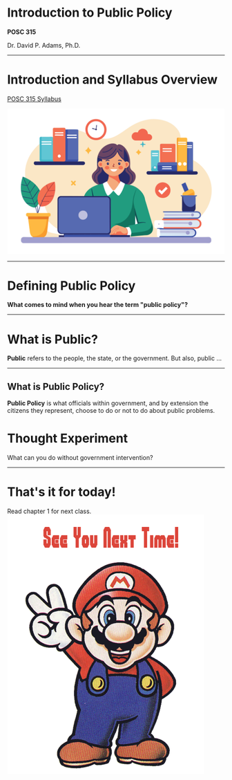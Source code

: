 # Introduction to Public Policy

**POSC 315**

Dr. David P. Adams, Ph.D.

---

# Introduction and Syllabus Overview

[POSC 315 Syllabus](https://raw.githubusercontent.com/dadams-AU/syllabi/main/POSC%20315%20Intro%20Policy/2024-25%20Fall/posc315_fall_2024.pdf)

![Syllabus](images/syllabus.jpeg)

---

# Defining Public Policy

**What comes to mind when you hear the term "public policy"?**

---

# What is Public? 

**Public** refers to the people, the state, or the government.
But also, public ...

---

## What is Public Policy?

**Public Policy** is what officials within government, and by extension the citizens they represent, choose to do or not to do about public problems.

# Thought Experiment

What can you do without government intervention?

---

# That's it for today!

Read chapter 1 for next class.
![See you Thursday!](images/mario.png)